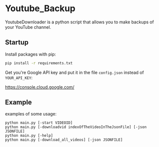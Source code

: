 # Youtube_Backup

YoutubeDownloader is a python script that allows you to make backups of your YouTube channel.

## Startup

Install packages with pip:

```bash
pip install -r requirements.txt
```

Get you're Google API key and put it in the file `config.json` instead of `YOUR_API_KEY`:

https://console.cloud.google.com/

## Example

examples of some usage: 

```
python main.py [-start VIDEOID]
python main.py [-downloadvid indexOfTheVideoInTheJsonFile] [-json JSONFILE]
python main.py [-help]
python main.py [-download_all_videos] [-json JSONFILE]
```